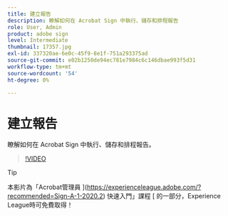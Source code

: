 ```yaml
---
title: 建立報告
description: 瞭解如何在 Acrobat Sign 中執行、儲存和排程報告
role: User, Admin
product: adobe sign
level: Intermediate
thumbnail: 17357.jpg
exl-id: 337320ae-6e0c-45f9-8e1f-751a293375ad
source-git-commit: e02b1250de94ec781e7984c6c146dbae993f5d31
workflow-type: tm+mt
source-wordcount: '54'
ht-degree: 0%

---
```


# 建立報告

瞭解如何在 Acrobat Sign 中執行、儲存和排程報告。

>[!VIDEO](https://video.tv.adobe.com/v/17357?hidetitle=true)

>[!TIP]
>
>本影片為「Acrobat管理員 ](https://experienceleague.adobe.com/?recommended=Sign-A-1-2020.2) 快速入門」課程 [ 的一部分，Experience League時可免費取得！
